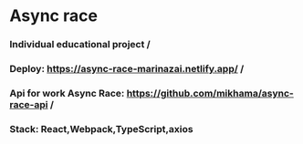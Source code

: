 # Async race

### Individual educational project /

### Deploy: https://async-race-marinazai.netlify.app/ /

### Api for work Async Race: https://github.com/mikhama/async-race-api /

### Stack: React,Webpack,TypeScript,axios


